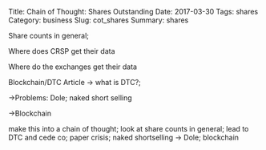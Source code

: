 Title: Chain of Thought: Shares Outstanding
Date: 2017-03-30
Tags: shares
Category: business
Slug: cot_shares
Summary: shares

Share counts in general;

Where does CRSP get their data

Where do the exchanges get their data

Blockchain/DTC Article -> what is DTC?;

->Problems: Dole; naked short selling

->Blockchain



make this into a chain of thought; look at share counts in general; lead to DTC and cede co; paper crisis; naked shortselling -> Dole; blockchain
